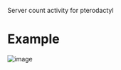 Server count activity for pterodactyl

# Example
![image](https://github.com/NightSky13000/PteroActivity/assets/101979092/8054fc77-f68a-4b15-9640-1c6da4efec53)
